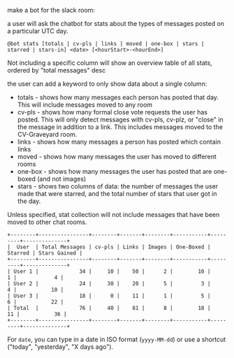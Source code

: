make a bot for the slack room:

a user will ask the chatbot for stats about the types of messages posted on a particular UTC day.

    @bot stats [totals | cv-pls | links | moved | one-box | stars | starred | stars-in] <date> [<hourStart>-<hourEnd>]

Not including a specific column will show an overview table of all stats, ordered by "total messages" desc

the user can add a keyword to only show data about a single column:

- totals - shows how many messages each person has posted that day. This will include messages moved to any room
- cv-pls - shows how many formal close vote requests the user has posted. This will only detect messages with cv-pls, cv-plz, or "close" in the message in addition to a link. This includes messages moved to the CV-Graveyard room.
- links - shows how many messages a person has posted which contain links
- moved - shows how many messages the user has moved to different rooms
- one-box - shows how many messages the user has posted that are one-boxed (and not images)
- stars - shows two columns of data: the number of messages the user made that were starred, and the total number of stars that user got in the day.

Unless specified, stat collection will not include messages that have been moved to other chat rooms.

```
+--------+----------------+--------+-------+--------+-----------+---------+--------------+
|  User  | Total Messages | cv-pls | Links | Images | One-Boxed | Starred | Stars Gained |
+--------+----------------+--------+-------+--------+-----------+---------+--------------+
| User 1 |             34 |     10 |    50 |      2 |        10 |       1 |            4 |
| User 2 |             24 |     30 |    20 |      5 |         3 |       4 |           10 |
| User 3 |             18 |      0 |    11 |      1 |         5 |       6 |           22 |
| Total  |             76 |     40 |    81 |      8 |        18 |      11 |           36 |
+--------+----------------+--------+-------+--------+-----------+---------+--------------+
```

For `date`, you can type in a date in ISO format (`yyyy-MM-dd`) or use a shortcut ("today", "yesterday", "X days ago").
